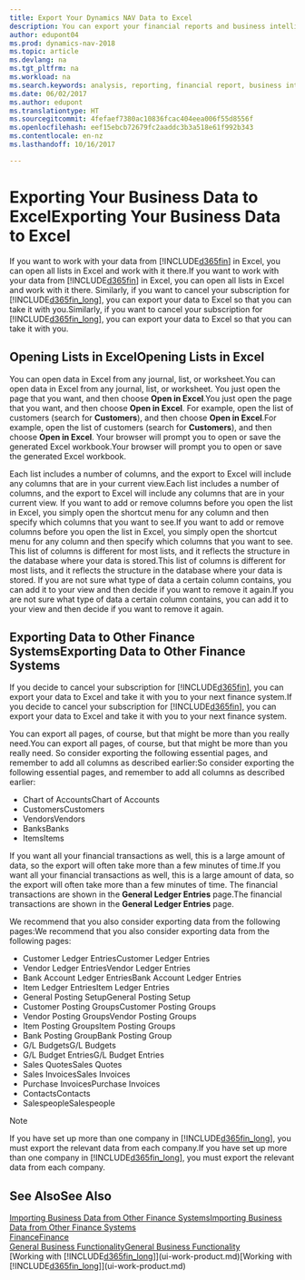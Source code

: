 ```yaml
---
title: Export Your Dynamics NAV Data to Excel
description: You can export your financial reports and business intelligence data from Dynamics NAV  to Excel, or open your Dynamics NAV data in Excel.
author: edupont04
ms.prod: dynamics-nav-2018
ms.topic: article
ms.devlang: na
ms.tgt_pltfrm: na
ms.workload: na
ms.search.keywords: analysis, reporting, financial report, business intelligence, BI, Excel
ms.date: 06/02/2017
ms.author: edupont
ms.translationtype: HT
ms.sourcegitcommit: 4fefaef7380ac10836fcac404eea006f55d8556f
ms.openlocfilehash: eef15ebcb72679fc2aaddc3b3a518e61f992b343
ms.contentlocale: en-nz
ms.lasthandoff: 10/16/2017

---
```

# <a name="exporting-your-business-data-to-excel"></a><span data-ttu-id="77977-103">Exporting Your Business Data to Excel</span><span class="sxs-lookup"><span data-stu-id="77977-103">Exporting Your Business Data to Excel</span></span>
<span data-ttu-id="77977-104">If you want to work with your data from [!INCLUDE[d365fin](includes/d365fin_md.md)] in Excel, you can open all lists in Excel and work with it there.</span><span class="sxs-lookup"><span data-stu-id="77977-104">If you want to work with your data from [!INCLUDE[d365fin](includes/d365fin_md.md)] in Excel, you can open all lists in Excel and work with it there.</span></span> <span data-ttu-id="77977-105">Similarly, if you want to cancel your subscription for [!INCLUDE[d365fin_long](includes/d365fin_long_md.md)], you can export your data to Excel so that you can take it with you.</span><span class="sxs-lookup"><span data-stu-id="77977-105">Similarly, if you want to cancel your subscription for [!INCLUDE[d365fin_long](includes/d365fin_long_md.md)], you can export your data to Excel so that you can take it with you.</span></span>

## <a name="opening-lists-in-excel"></a><span data-ttu-id="77977-106">Opening Lists in Excel</span><span class="sxs-lookup"><span data-stu-id="77977-106">Opening Lists in Excel</span></span>
<span data-ttu-id="77977-107">You can open data in Excel from any journal, list, or worksheet.</span><span class="sxs-lookup"><span data-stu-id="77977-107">You can open data in Excel from any journal, list, or worksheet.</span></span> <span data-ttu-id="77977-108">You just open the page that you want, and then choose **Open in Excel**.</span><span class="sxs-lookup"><span data-stu-id="77977-108">You just open the page that you want, and then choose **Open in Excel**.</span></span> <span data-ttu-id="77977-109">For example, open the list of customers (search for **Customers**), and then choose **Open in Excel**.</span><span class="sxs-lookup"><span data-stu-id="77977-109">For example, open the list of customers (search for **Customers**), and then choose **Open in Excel**.</span></span> <span data-ttu-id="77977-110">Your browser will prompt you to open or save the generated Excel workbook.</span><span class="sxs-lookup"><span data-stu-id="77977-110">Your browser will prompt you to open or save the generated Excel workbook.</span></span>  

<span data-ttu-id="77977-111">Each list includes a number of columns, and the export to Excel will include any columns that are in your current view.</span><span class="sxs-lookup"><span data-stu-id="77977-111">Each list includes a number of columns, and the export to Excel will include any columns that are in your current view.</span></span> <span data-ttu-id="77977-112">If you want to add or remove columns before you open the list in Excel, you simply open the shortcut menu for any column and then specify which columns that you want to see.</span><span class="sxs-lookup"><span data-stu-id="77977-112">If you want to add or remove columns before you open the list in Excel, you simply open the shortcut menu for any column and then specify which columns that you want to see.</span></span> <span data-ttu-id="77977-113">This list of columns is different for most lists, and it reflects the structure in the database where your data is stored.</span><span class="sxs-lookup"><span data-stu-id="77977-113">This list of columns is different for most lists, and it reflects the structure in the database where your data is stored.</span></span> <span data-ttu-id="77977-114">If you are not sure what type of data a certain column contains, you can add it to your view and then decide if you want to remove it again.</span><span class="sxs-lookup"><span data-stu-id="77977-114">If you are not sure what type of data a certain column contains, you can add it to your view and then decide if you want to remove it again.</span></span>  

## <a name="exporting-data-to-other-finance-systems"></a><span data-ttu-id="77977-115">Exporting Data to Other Finance Systems</span><span class="sxs-lookup"><span data-stu-id="77977-115">Exporting Data to Other Finance Systems</span></span>
<span data-ttu-id="77977-116">If you decide to cancel your subscription for [!INCLUDE[d365fin](includes/d365fin_md.md)], you can export your data to Excel and take it with you to your next finance system.</span><span class="sxs-lookup"><span data-stu-id="77977-116">If you decide to cancel your subscription for [!INCLUDE[d365fin](includes/d365fin_md.md)], you can export your data to Excel and take it with you to your next finance system.</span></span>  

<span data-ttu-id="77977-117">You can export all pages, of course, but that might be more than you really need.</span><span class="sxs-lookup"><span data-stu-id="77977-117">You can export all pages, of course, but that might be more than you really need.</span></span> <span data-ttu-id="77977-118">So consider exporting the following essential pages, and remember to add all columns as described earlier:</span><span class="sxs-lookup"><span data-stu-id="77977-118">So consider exporting the following essential pages, and remember to add all columns as described earlier:</span></span>  

* <span data-ttu-id="77977-119">Chart of Accounts</span><span class="sxs-lookup"><span data-stu-id="77977-119">Chart of Accounts</span></span>  
* <span data-ttu-id="77977-120">Customers</span><span class="sxs-lookup"><span data-stu-id="77977-120">Customers</span></span>  
* <span data-ttu-id="77977-121">Vendors</span><span class="sxs-lookup"><span data-stu-id="77977-121">Vendors</span></span>  
* <span data-ttu-id="77977-122">Banks</span><span class="sxs-lookup"><span data-stu-id="77977-122">Banks</span></span>  
* <span data-ttu-id="77977-123">Items</span><span class="sxs-lookup"><span data-stu-id="77977-123">Items</span></span>  

<span data-ttu-id="77977-124">If you want all your financial transactions as well, this is a large amount of data, so the export will often take more than a few minutes of time.</span><span class="sxs-lookup"><span data-stu-id="77977-124">If you want all your financial transactions as well, this is a large amount of data, so the export will often take more than a few minutes of time.</span></span> <span data-ttu-id="77977-125">The financial transactions are shown in the **General Ledger Entries** page.</span><span class="sxs-lookup"><span data-stu-id="77977-125">The financial transactions are shown in the **General Ledger Entries** page.</span></span>  

<span data-ttu-id="77977-126">We recommend that you also consider exporting data from the following pages:</span><span class="sxs-lookup"><span data-stu-id="77977-126">We recommend that you also consider exporting data from the following pages:</span></span>  

* <span data-ttu-id="77977-127">Customer Ledger Entries</span><span class="sxs-lookup"><span data-stu-id="77977-127">Customer Ledger Entries</span></span>  
* <span data-ttu-id="77977-128">Vendor Ledger Entries</span><span class="sxs-lookup"><span data-stu-id="77977-128">Vendor Ledger Entries</span></span>  
* <span data-ttu-id="77977-129">Bank Account Ledger Entries</span><span class="sxs-lookup"><span data-stu-id="77977-129">Bank Account Ledger Entries</span></span>  
* <span data-ttu-id="77977-130">Item Ledger Entries</span><span class="sxs-lookup"><span data-stu-id="77977-130">Item Ledger Entries</span></span>  
* <span data-ttu-id="77977-131">General Posting Setup</span><span class="sxs-lookup"><span data-stu-id="77977-131">General Posting Setup</span></span>  
* <span data-ttu-id="77977-132">Customer Posting Groups</span><span class="sxs-lookup"><span data-stu-id="77977-132">Customer Posting Groups</span></span>  
* <span data-ttu-id="77977-133">Vendor Posting Groups</span><span class="sxs-lookup"><span data-stu-id="77977-133">Vendor Posting Groups</span></span>  
* <span data-ttu-id="77977-134">Item Posting Groups</span><span class="sxs-lookup"><span data-stu-id="77977-134">Item Posting Groups</span></span>  
* <span data-ttu-id="77977-135">Bank Posting Group</span><span class="sxs-lookup"><span data-stu-id="77977-135">Bank Posting Group</span></span>  
* <span data-ttu-id="77977-136">G/L Budgets</span><span class="sxs-lookup"><span data-stu-id="77977-136">G/L Budgets</span></span>  
* <span data-ttu-id="77977-137">G/L Budget Entries</span><span class="sxs-lookup"><span data-stu-id="77977-137">G/L Budget Entries</span></span>  
* <span data-ttu-id="77977-138">Sales Quotes</span><span class="sxs-lookup"><span data-stu-id="77977-138">Sales Quotes</span></span>  
* <span data-ttu-id="77977-139">Sales Invoices</span><span class="sxs-lookup"><span data-stu-id="77977-139">Sales Invoices</span></span>  
* <span data-ttu-id="77977-140">Purchase Invoices</span><span class="sxs-lookup"><span data-stu-id="77977-140">Purchase Invoices</span></span>  
* <span data-ttu-id="77977-141">Contacts</span><span class="sxs-lookup"><span data-stu-id="77977-141">Contacts</span></span>  
* <span data-ttu-id="77977-142">Salespeople</span><span class="sxs-lookup"><span data-stu-id="77977-142">Salespeople</span></span>  

> [!NOTE]  
>   <span data-ttu-id="77977-143">If you have set up more than one company in [!INCLUDE[d365fin_long](includes/d365fin_long_md.md)], you must export the relevant data from each company.</span><span class="sxs-lookup"><span data-stu-id="77977-143">If you have set up more than one company in [!INCLUDE[d365fin_long](includes/d365fin_long_md.md)], you must export the relevant data from each company.</span></span>

## <a name="see-also"></a><span data-ttu-id="77977-144">See Also</span><span class="sxs-lookup"><span data-stu-id="77977-144">See Also</span></span>
[<span data-ttu-id="77977-145">Importing Business Data from Other Finance Systems</span><span class="sxs-lookup"><span data-stu-id="77977-145">Importing Business Data from Other Finance Systems</span></span>](upload-data.md)  
[<span data-ttu-id="77977-146">Finance</span><span class="sxs-lookup"><span data-stu-id="77977-146">Finance</span></span>](finance.md)  
[<span data-ttu-id="77977-147">General Business Functionality</span><span class="sxs-lookup"><span data-stu-id="77977-147">General Business Functionality</span></span>](ui-across-business-areas.md)  
<span data-ttu-id="77977-148">[Working with [!INCLUDE[d365fin_long](includes/d365fin_long_md.md)]](ui-work-product.md)</span><span class="sxs-lookup"><span data-stu-id="77977-148">[Working with [!INCLUDE[d365fin_long](includes/d365fin_long_md.md)]](ui-work-product.md)</span></span>  

